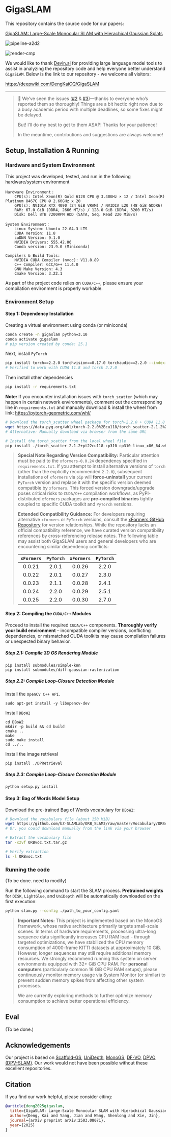 # GigaSLAM

This repository contains the source code for our papers:

[GigaSLAM: Large-Scale Monocular SLAM with Hierachical Gaussian Splats](https://arxiv.org/abs/2503.08071)

![pipeline-a2d2](./assets/pipeline-a2d2.png)

![render-cmp](./assets/render-cmp.png)

We would like to thank [Devin.ai](https://devin.ai/) for providing large language model tools to assist in analyzing the repository code and help everyone better understand `GigaSLAM`. Below is the link to our repository - we welcome all visitors:

https://deepwiki.com/DengKaiCQ/GigaSLAM

---

> 🚧 We’ve seen the issues ([#2](https://github.com/DengKaiCQ/GigaSLAM/issues/2) & [#3](https://github.com/DengKaiCQ/GigaSLAM/issues/3))—thanks to everyone who’s reported them so thoroughly!
Things are a bit hectic right now due to a busy academic period with multiple deadlines, so some fixes might be delayed.
>
>But! I’ll do my best to get to them ASAP! Thanks for your patience!
>
>In the meantime, contributions and suggestions are always welcome!

##  Setup, Installation & Running

### Hardware and System Environment

This project was developed, tested, and run in the following hardware/system environment

```
Hardware Environment：
    CPU(s): Intel Xeon(R) Gold 6128 CPU @ 3.40GHz × 12 / Intel Xeon(R) Platinum 8467C CPU @ 2.60GHz x 20
    GPU(s): NVIDIA RTX 4090 (24 GiB VRAM) / NVIDIA L20 (48 GiB GDDR6)
    RAM: 67.0 GiB (DDR4, 2666 MT/s) / 128.0 GiB (DDR4, 3200 MT/s)
    Disk: Dell 8TB 7200RPM HDD (SATA, Seq. Read 220 MiB/s)

System Environment：
    Linux System: Ubuntu 22.04.3 LTS
    CUDA Version: 11.8
    cuDNN Version: 9.1.0
    NVIDIA Drivers: 555.42.06
    Conda version: 23.9.0 (Miniconda)

Compilers & Build Tools:
    NVIDIA CUDA Compiler (nvcc): V11.8.89
    C++ Compiler: GCC/G++ 11.4.0
    GNU Make Version: 4.3
    Cmake Version: 3.22.1
```

As part of the project code relies on `CUDA/C++`, please ensure your compilation environment is properly workable.

### Environment Setup

#### Step 1: Dependency Installation

Creating a virtual environment using conda (or miniconda)

```bash
conda create -n gigaslam python=3.10
conda activate gigaslam
# pip version created by conda: 25.1
```

Next, install `PyTorch`

```bash
pip install torch==2.2.0 torchvision==0.17.0 torchaudio==2.2.0 --index-url https://download.pytorch.org/whl/cu118
# Verified to work with CUDA 11.8 and torch 2.2.0
```

Then install other dependencies

```bash
pip install -r requirements.txt
```

**Note:** If you encounter installation issues with `torch_scatter` (which may happen in certain network environments), comment out the corresponding line in `requirements.txt` and manually download & install the wheel from link: https://pytorch-geometric.com/whl/

```bash
# Download the torch_scatter wheel package for torch-2.2.0 + CUDA 11.8
wget https://data.pyg.org/whl/torch-2.2.0%2Bcu118/torch_scatter-2.1.2%2Bpt22cu118-cp310-cp310-linux_x86_64.whl  
# Alternative: Manually download via browser from the same URL

# Install the torch_scatter from the local wheel file
pip install ./torch_scatter-2.1.2+pt22cu118-cp310-cp310-linux_x86_64.whl
```


> **Special Note Regarding Version Compatibility:**
> Particular attention must be paid to the `xformers-0.0.24` dependency specified in `requirements.txt`. If you attempt to install alternative versions of `torch` (other than the explicitly recommended `2.2.0`), subsequent installations of `xformers` via `pip` will **force-uninstall** your current `PyTorch` version and replace it with the specific version deemed compatible by `xformers`. This forced version downgrade/upgrade poses critical risks to `CUDA/C++` compilation workflows, as PyPI-distributed `xformers` packages are **pre-compiled binaries** tightly coupled to specific CUDA toolkit and `PyTorch` versions.
>
> **Extended Compatibility Guidance:**
> For developers requiring alternative `xformers` or `PyTorch` versions, consult the [xFormers GitHub Repository](https://github.com/facebookresearch/xformers) for version relationships. While the repository lacks an official compatibility reference, we have curated version compatibility references by cross-referencing release notes. The following table may assist both GigaSLAM users and general developers who are encountering similar dependency conflicts:
>
> | `xFormers` | `PyTorch` | `xFormers` | `PyTorch` |
> | :-------: | :-------: | :-------: | :-------: |
> |  0.0.21   |   2.0.1   |  0.0.26   |   2.2.0   |
> |  0.0.22   |   2.0.1   |  0.0.27   |   2.3.0   |
> |  0.0.23   |   2.1.1   |  0.0.28   |   2.4.1   |
> |  0.0.24   |   2.2.0   |  0.0.29   |   2.5.1   |
> |  0.0.25   |   2.2.0   |  0.0.30   |   2.7.0   |

#### Step 2: Compiling the `CUDA/C++` Modules

Proceed to install the required `CUDA/C++` components. **Thoroughly verify your build environment** – incompatible compiler versions, conflicting dependencies, or mismatched CUDA toolkits may cause compilation failures or unexpected binary behavior. 

##### Step 2.1: Compile 3D GS Rendering Module

```
pip install submodules/simple-knn
pip install submodules/diff-gaussian-rasterization
```

##### Step 2.2: Compile Loop-Closure Detection Module

Install the `OpenCV C++ API`.

```
sudo apt-get install -y libopencv-dev
```

Install `DBoW2`

```
cd DBoW2
mkdir -p build && cd build
cmake ..
make
sudo make install
cd ../..
```

Install the image retrieval

```
pip install ./DPRetrieval
```

##### Step 2.3: Compile Loop-Closure Correction Module

```bash
python setup.py install
```

#### Step 3: Bag of Words Model Setup

Download the pre-trained Bag of Words vocabulary for `DBoW2`:

```bash
# Download the vocabulary file (about 150 MiB)
wget https://github.com/UZ-SLAMLab/ORB_SLAM3/raw/master/Vocabulary/ORBvoc.txt.tar.gz
# Or, you could download manually from the link via your browser

# Extract the vocabulary file
tar -xzvf ORBvoc.txt.tar.gz

# Verify extraction
ls -l ORBvoc.txt
```

### Running the code

(To be done. need to modify)

Run the following command to start the SLAM process. **Pretrained weights** for `DISK`, `LightGlue`, and `UniDepth` will be automatically downloaded on the first execution:

```bash
python slam.py --config ./path_to_your_config.yaml
```

> **Important Notes:** This project is implemented based on the MonoGS framework, whose native architecture primarily targets small-scale scenes. In terms of hardware requirements, processing ultra-long sequence data significantly increases CPU RAM load - through targeted optimizations, we have stabilized the CPU memory consumption of 4000-frame KITTI datasets at approximately 10 GiB. However, longer sequences may still require additional memory resources. We strongly recommend running this system on server environments equipped with 32+ GiB CPU RAM. For **personal computers**  (particularly common 16 GiB CPU RAM setups), please continuously monitor memory usage via System Monitor (or similar) to prevent sudden memory spikes from affecting other system processes.
>
> We are currently exploring methods to further optimize memory consumption to achieve better operational efficiency.

## Eval

(To be done.)

## Acknowledgements

Our project is based on [Scaffold-GS](https://github.com/city-super/Scaffold-GS), [UniDepth](https://github.com/lpiccinelli-eth/UniDepth), [MonoGS](https://github.com/muskie82/MonoGS), [DF-VO](https://github.com/Huangying-Zhan/DF-VO), [DPVO (DPV-SLAM)](https://github.com/princeton-vl/DPVO). Our work would not have been possible without these excellent repositories.

## Citation

If you find our work helpful, please consider citing:

```bibtex
@article{deng2025gigaslam,
  title={GigaSLAM: Large-Scale Monocular SLAM with Hierachical Gaussian Splats},
  author={Deng, Kai and Yang, Jian and Wang, Shenlong and Xie, Jin},
  journal={arXiv preprint arXiv:2503.08071},
  year={2025}
}
```
